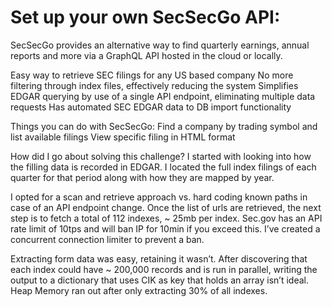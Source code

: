 # Set up your own SecSecGo API:
SecSecGo provides an alternative way to find quarterly earnings, annual reports and more via a GraphQL API hosted in the cloud or locally.

Easy way to retrieve SEC filings for any US based company
No more filtering through index files, effectively reducing the system
Simplifies EDGAR querying by use of a single API endpoint, eliminating multiple data requests
Has automated SEC EDGAR data to DB import functionality

Things you can do with SecSecGo:
Find a company by trading symbol and list available filings
View specific filing in HTML format

How did I go about solving this challenge?
I started with looking into how the filling data is recorded in EDGAR. I located the full index filings of each quarter for that period along with how they are mapped by year.

I opted for a scan and retrieve approach vs. hard coding known paths in case of an API endpoint change. Once the list of urls are retrieved, the next step is to fetch a total of 112 indexes, ~ 25mb per index. Sec.gov has an API rate limit of 10tps and will ban IP for 10min if you exceed this. I’ve created a concurrent connection  limiter to prevent a ban.

Extracting form data was easy, retaining it wasn’t.  After discovering that each index could have ~ 200,000 records and is run in parallel, writing the output to a dictionary that uses CIK as key that holds an array isn’t ideal. Heap Memory ran out after only extracting 30% of all indexes. 
